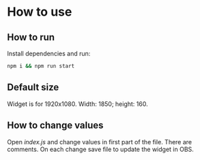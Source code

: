 # How to use

## How to run

Install dependencies and run:  

``` bash
npm i && npm run start
```

## Default size

Widget is for 1920x1080. Width: 1850; height: 160.

## How to change values

Open *index.js* and change values in first part of the file. There are comments. On each change save file to update the widget in OBS.  
